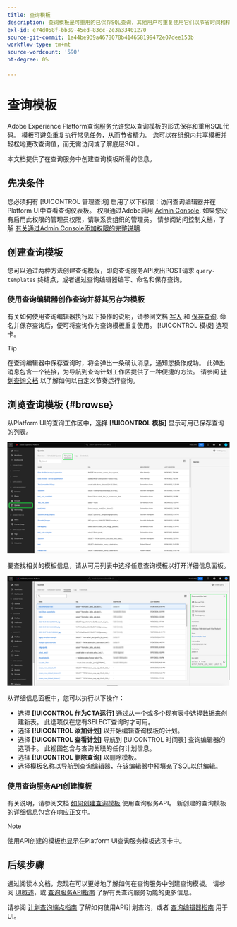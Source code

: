 ```yaml
---
title: 查询模板
description: 查询模板是可重用的已保存SQL查询，其他用户可重复使用它们以节省时间和精力。 它们可以使用查询编辑器或查询服务API创建，并可用于所有Experience Platform数据集。
exl-id: e74d058f-bb89-45ed-83cc-2e3a33401270
source-git-commit: 1a44be939a4678078b414658199472e07dee153b
workflow-type: tm+mt
source-wordcount: '590'
ht-degree: 0%

---
```


# 查询模板

Adobe Experience Platform查询服务允许您以查询模板的形式保存和重用SQL代码。 模板可避免重复执行常见任务，从而节省精力。 您可以在组织内共享模板并轻松地更改查询值，而无需访问或了解底层SQL。

本文档提供了在查询服务中创建查询模板所需的信息。

## 先决条件

您必须拥有 [!UICONTROL 管理查询] 启用了以下权限：访问查询编辑器并在Platform UI中查看查询仪表板。 权限通过Adobe启用 [Admin Console](https://adminconsole.adobe.com/). 如果您没有启用此权限的管理员权限，请联系贵组织的管理员。 请参阅访问控制文档，了解 [有关通过Admin Console添加权限的完整说明](../../access-control/home.md).

## 创建查询模板

您可以通过两种方法创建查询模板，即向查询服务API发出POST请求 `query-templates` 终结点，或者通过查询编辑器编写、命名和保存查询。

### 使用查询编辑器创作查询并将其另存为模板

有关如何使用查询编辑器执行以下操作的说明，请参阅文档 [写入](./user-guide.md#query-authoring) 和 [保存查询](./user-guide.md#saving-queries). 命名并保存查询后，便可将查询作为查询模板重复使用。 [!UICONTROL 模板] 选项卡。

>[!TIP]
>
>在查询编辑器中保存查询时，将会弹出一条确认消息，通知您操作成功。 此弹出消息包含一个链接，为导航到查询计划工作区提供了一种便捷的方法。 请参阅 [计划查询文档](./query-schedules.md) 以了解如何以自定义节奏运行查询。

## 浏览查询模板 {#browse}

从Platform UI的查询工作区中，选择 **[!UICONTROL 模板]** 显示可用已保存查询的列表。

![突出显示“模板”选项卡的查询工作区。](../images/ui/query-templates/query-templates.png)

要查找相关的模板信息，请从可用列表中选择任意查询模板以打开详细信息面板。

![查询工作区中查询ID突出显示的详细信息面板。](../images/ui/query-templates/details-panel.png)

从详细信息面板中，您可以执行以下操作：

* 选择 **[!UICONTROL 作为CTA运行]** 通过从一个或多个现有表中选择数据来创建新表。 此选项仅在您有SELECT查询时才可用。
* 选择 **[!UICONTROL 添加计划]** 以开始编辑查询模板的计划。
* 选择 **[!UICONTROL 查看计划]** 导航到 [!UICONTROL 时间表] 查询编辑器的选项卡。 此视图包含与查询关联的任何计划信息。
* 选择 **[!UICONTROL 删除查询]** 以删除模板。
* 选择模板名称以导航到查询编辑器，在该编辑器中预填充了SQL以供编辑。

### 使用查询服务API创建模板

有关说明，请参阅文档 [如何创建查询模板](../api/query-templates.md#create-a-query-template) 使用查询服务API。 新创建的查询模板的详细信息包含在响应正文中。

>[!NOTE]
>
>使用API创建的模板也显示在Platform UI查询服务模板选项卡中。

## 后续步骤

通过阅读本文档，您现在可以更好地了解如何在查询服务中创建查询模板。 请参阅 [UI概述](./overview.md)，或 [查询服务API指南](../api/getting-started.md) 了解有关查询服务功能的更多信息。

请参阅 [计划查询端点指南](../api/scheduled-queries.md) 了解如何使用API计划查询，或者 [查询编辑器指南](./user-guide.md#scheduled-queries) 用于UI。
